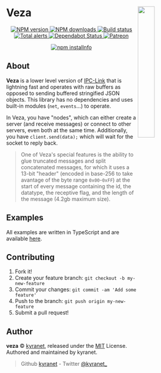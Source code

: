 # Veza <img src="https://github.com/kyranet/veza/blob/master/static/logo.png?raw=true" align="right" width="30%">

<div align="center">
  <p>
    <a href="https://www.npmjs.com/kyranet/veza">
		<img src="https://img.shields.io/npm/v/veza.svg?maxAge=3600" alt="NPM version" />
	</a>
    <a href="https://www.npmjs.com/kyranet/veza">
		<img src="https://img.shields.io/npm/dt/veza.svg?maxAge=3600" alt="NPM downloads" />
	</a>
    <a href="https://dev.azure.com/kyranet/kyranet.public/_build/latest?definitionId=1&branchName=master">
		<img src="https://dev.azure.com/kyranet/kyranet.public/_apis/build/status/kyranet.veza?branchName=master" alt="Build status" />
	</a>
	<a href="https://lgtm.com/projects/g/kyranet/veza/alerts/">
		<img src="https://img.shields.io/lgtm/alerts/g/kyranet/veza.svg?logo=lgtm&logoWidth=18" alt="Total alerts">
	</a>
	<a href="https://dependabot.com">
		<img src="https://api.dependabot.com/badges/status?host=github&repo=kyranet/veza" alt="Dependabot Status">
	</a>
    <a href="https://www.patreon.com/kyranet">
		<img src="https://img.shields.io/badge/donate-patreon-F96854.svg" alt="Patreon" />
	</a>
  </p>
  <p>
    <a href="https://nodei.co/npm/veza/"><img src="https://nodei.co/npm/veza.png?downloads=true&stars=true" alt="npm installnfo" /></a>
  </p>
</div>

## About

**Veza** is a lower level version of [IPC-Link](https://github.com/kyranet/ipc-link)
that is lightning fast and operates with raw buffers as opposed to sending buffered
stringified JSON objects. This library has no dependencies and uses built-in modules
(`net`, `events`...) to operate.

In Veza, you have "nodes", which can either create a server (and receive messages)
or connect to other servers, even both at the same time. Additionally, you have
`client.send(data);` which will wait for the socket to reply back.

> One of Veza's special features is the ability to glue truncated messages and split
concatenated messages, for which it uses a 13-bit "header" (encoded in base-256 to
take avantage of the byte range `0x00`-`0xFF`) at the start of every message containing
the id, the datatype, the receptive flag, and the length of the message (4.2gb
maximum size).

## Examples

All examples are written in TypeScript and are available [here](https://github.com/kyranet/veza/tree/master/examples).

## Contributing

1. Fork it!
1. Create your feature branch: `git checkout -b my-new-feature`
1. Commit your changes: `git commit -am 'Add some feature'`
1. Push to the branch: `git push origin my-new-feature`
1. Submit a pull request!

## Author

**veza** © [kyranet](https://github.com/kyranet), released under the
[MIT](https://github.com/kyranet/veza/blob/master/LICENSE) License.
Authored and maintained by kyranet.

> Github [kyranet](https://github.com/kyranet) - Twitter [@kyranet_](https://twitter.com/kyranet_)
